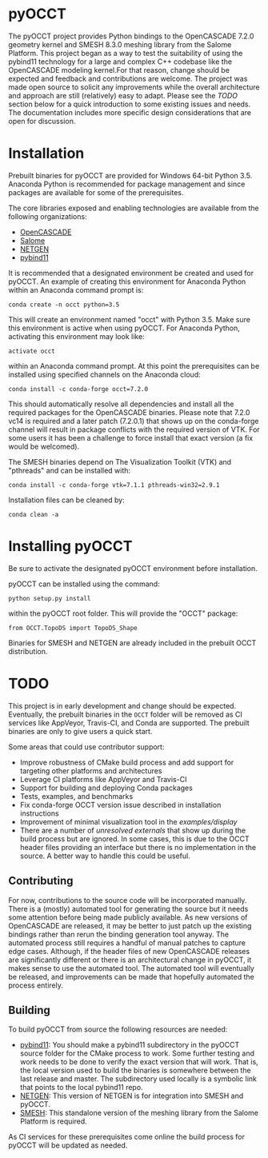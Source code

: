 # pyOCCT
The pyOCCT project provides Python bindings to the OpenCASCADE 7.2.0 geometry
kernel and SMESH 8.3.0 meshing library from the Salome Platform. This project
began as a way to test the suitability of using the pybind11 technology for a
large and complex C++ codebase like the OpenCASCADE modeling kernel.For that
reason, change should be expected and feedback and contributions are welcome.
The project was made open source to solicit any improvements while the overall
architecture and approach are still (relatively) easy to adapt. Please see
the *TODO* section below for a quick introduction to some existing issues and
needs. The documentation includes more specific design considerations that are
open for discussion.

# Installation
Prebuilt binaries for pyOCCT are provided for Windows 64-bit Python 3.5.
Anaconda Python is recommended for package management and since packages are
available for some of the prerequisites.

The core libraries exposed and enabling technologies are available from the
following organizations:
* [OpenCASCADE](https://www.opencascade.com)
* [Salome](http://www.salome-platform.org)
* [NETGEN](https://sourceforge.net/projects/netgen-mesher)
* [pybind11](https://github.com/pybind/pybind11)

It is recommended that a designated environment be created and used for pyOCCT.
An example of creating this environment for Anaconda Python within an Anaconda
command prompt is:

    conda create -n occt python=3.5

This will create an environment named "occt" with Python 3.5. Make sure this
environment is active when using pyOCCT. For Anaconda Python, activating this
environment may look like:

    activate occt

within an Anaconda command prompt. At this point the prerequisites can be
installed using specified channels on the Anaconda cloud:

    conda install -c conda-forge occt=7.2.0

This should automatically resolve all dependencies and install all the
required packages for the OpenCASCADE binaries. Please note that 7.2.0 vc14
is required and a later patch (7.2.0.1) that shows up on the conda-forge
channel will result in package conflicts with the required version of VTK. For
some users it has been a challenge to force install that exact version (a fix
would be welcomed).

The SMESH binaries depend on The Visualization Toolkit (VTK) and "pthreads" and
can be installed with:

    conda install -c conda-forge vtk=7.1.1 pthreads-win32=2.9.1
    
Installation files can be cleaned by:

    conda clean -a

# Installing pyOCCT
Be sure to activate the designated pyOCCT environment before installation.

pyOCCT can be installed using the command:

    python setup.py install

within the pyOCCT root folder. This will provide the "OCCT" package:

    from OCCT.TopoDS import TopoDS_Shape

Binaries for SMESH and NETGEN are already included in the prebuilt OCCT
distribution.

# TODO
This project is in early development and change should be expected. Eventually,
the prebuilt binaries in the `OCCT` folder will be removed as CI services like
AppVeyor, Travis-CI, and Conda are supported. The prebuilt binaries are only to
give users a quick start.

Some areas that could use contributor support:

* Improve robustness of CMake build process and add support for targeting other
  platforms and architectures
* Leverage CI platforms like AppVeyor and Travis-CI
* Support for building and deploying Conda packages
* Tests, examples, and benchmarks
* Fix conda-forge OCCT version issue described in installation instructions
* Improvement of minimal visualization tool in the *examples/display*
* There are a number of *unresolved externals* that show up during the build
  process but are ignored. In some cases, this is due to the OCCT header files
  providing an interface but there is no implementation in the source. A better
  way to handle this could be useful.

## Contributing
For now, contributions to the source code will be incorporated manually. There
is a (mostly) automated tool for generating the source but it needs some
attention before being made publicly available. As new versions of OpenCASCADE
are released, it may be better to just patch up the existing bindings rather
than rerun the binding generation tool anyway. The automated process still
requires a handful of manual patches to capture edge cases. Although, if the
header files of new OpenCASCADE releases are significantly different or there
is an architectural change in pyOCCT, it makes sense to use the automated tool.
The automated tool will eventually be released, and improvements can be made
that hopefully automated the process entirely.

## Building
To build pyOCCT from source the following resources are needed:

* [pybind11](https://github.com/pybind/pybind11): You should make a pybind11
  subdirectory in the pyOCCT source folder for the CMake process to work. Some
  further testing and work needs to be done to verify the exact version that
  will work. That is, the local version used to build the binaries is somewhere
  between the last release and master. The subdirectory used locally is a
  symbolic link that points to the local pybind11 repo.
* [NETGEN](https://github.com/LaughlinResearch/NETGEN): This version of NETGEN
  is for integration into SMESH and pyOCCT.
* [SMESH](https://github.com/LaughlinResearch/SMESH): This standalone version
  of the meshing library from the Salome Platform is required.
  
As CI services for these prerequisites come online the build process for pyOCCT
will be updated as needed.